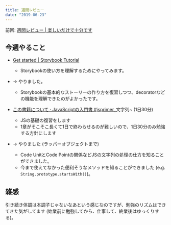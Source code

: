 ```yaml
---
title: 週間レビュー
date: "2019-06-23"
---
```


前回: [週間レビュー | 楽しいだけで十分です](https://yinm.info/20190616/)

## 今週やること
- [Get started | Storybook Tutorial](https://www.learnstorybook.com/vue/en/get-started/)
  - Storybookの使い方を理解するためにやってみます。
- -> やりました。
  - Storybookの基本的なストーリーの作り方を復習しつつ、decoratorなどの機能を理解できたのがよかったです。

- [この書籍について · JavaScriptの入門書 #jsprimer](https://jsprimer.net/)_文字列~ (1日30分) 
  - JSの基礎の復習をします
  - 1章がそこそこ長くて1日で終わらせるのが難しいので、1日30分のみ勉強する方針にします
- -> やりました (ラッパーオブジェクトまで)
  - Code UnitとCode Pointの関係などJSの文字列の処理の仕方を知ることができました。
  - 今まで使えてなかった便利そうなメソッドを知ることができました (e.g. `String.prototype.startsWith()`)。

## 雑感
引き続き体調は本調子じゃないなあという感じなのですが、勉強のリズムはできてきた気がしてます (始業前に勉強してから、仕事して、終業後はゆっくりする)。
